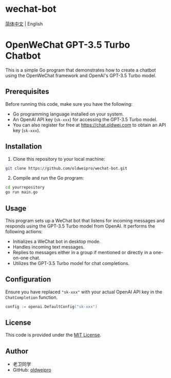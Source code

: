 # wechat-bot

[简体中文](README.md) | English

# OpenWeChat GPT-3.5 Turbo Chatbot

This is a simple Go program that demonstrates how to create a chatbot using the OpenWeChat framework and OpenAI's GPT-3.5 Turbo model.

## Prerequisites

Before running this code, make sure you have the following:

- Go programming language installed on your system.
- An OpenAI API key (`sk-xxx`) for accessing the GPT-3.5 Turbo model.
- You can also register for free at https://chat.oldwei.com to obtain an API key (`sk-xxx`).

## Installation

1. Clone this repository to your local machine:

```bash
git clone https://github.com/oldweipro/wechat-bot.git
```

2. Compile and run the Go program:

```bash
cd yourrepository
go run main.go
```

## Usage

This program sets up a WeChat bot that listens for incoming messages and responds using the GPT-3.5 Turbo model from OpenAI. It performs the following actions:

- Initializes a WeChat bot in desktop mode.
- Handles incoming text messages.
- Replies to messages either in a group if mentioned or directly in a one-on-one chat.
- Utilizes the GPT-3.5 Turbo model for chat completions.

## Configuration

Ensure you have replaced `"sk-xxx"` with your actual OpenAI API key in the `ChatCompletion` function.

```go
config := openai.DefaultConfig("sk-xxx")
```

## License

This code is provided under the [MIT License](LICENSE).

## Author

- 老卫同学
- GitHub: [oldweipro](https://github.com/oldweipro)
